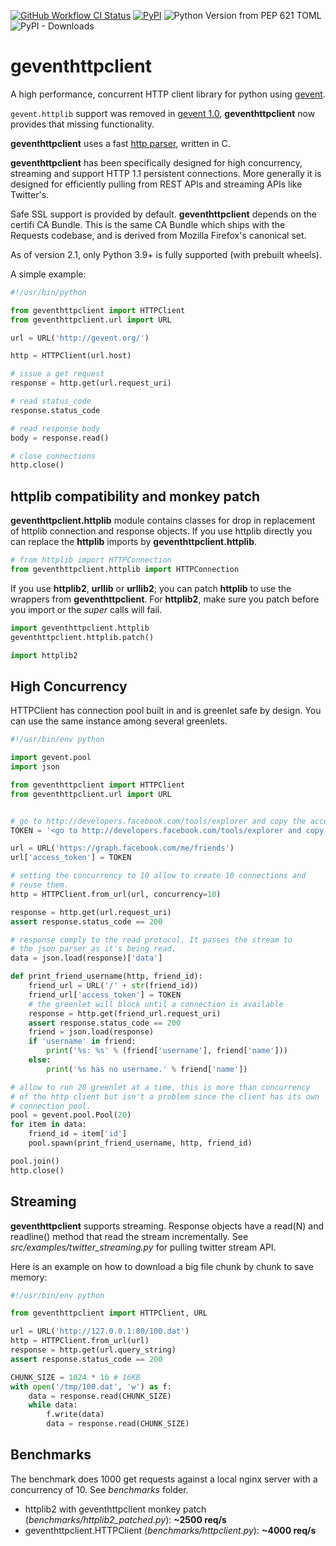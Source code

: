[![GitHub Workflow CI Status](https://img.shields.io/github/actions/workflow/status/geventhttpclient/geventhttpclient/test.yml?branch=master&logo=github&style=flat)](https://github.com/geventhttpclient/geventhttpclient/actions)
[![PyPI](https://img.shields.io/pypi/v/geventhttpclient.svg?style=flat)](https://pypi.org/project/geventhttpclient/)
![Python Version from PEP 621 TOML](https://img.shields.io/python/required-version-toml?tomlFilePath=https%3A%2F%2Fraw.githubusercontent.com%2Fgeventhttpclient%2Fgeventhttpclient%2Fmaster%2Fpyproject.toml)
![PyPI - Downloads](https://img.shields.io/pypi/dm/geventhttpclient)

# geventhttpclient

A high performance, concurrent HTTP client library for python using 
[gevent](http://gevent.org).

`gevent.httplib` support was removed in [gevent 1.0](https://github.com/surfly/gevent/commit/b45b83b1bc4de14e3c4859362825044b8e3df7d6
), **geventhttpclient** now provides that missing functionality.

**geventhttpclient** uses a fast [http parser](https://github.com/nodejs/llhttp),
written in C.

**geventhttpclient** has been specifically designed for high concurrency,
streaming and support HTTP 1.1 persistent connections. More generally it is
designed for efficiently pulling from REST APIs and streaming APIs
like Twitter's.

Safe SSL support is provided by default. **geventhttpclient** depends on
the certifi CA Bundle. This is the same CA Bundle which ships with the
Requests codebase, and is derived from Mozilla Firefox's canonical set.

As of version 2.1, only Python 3.9+ is fully supported (with prebuilt wheels).

A simple example:

```python
#!/usr/bin/python

from geventhttpclient import HTTPClient
from geventhttpclient.url import URL

url = URL('http://gevent.org/')

http = HTTPClient(url.host)

# issue a get request
response = http.get(url.request_uri)

# read status_code
response.status_code

# read response body
body = response.read()

# close connections
http.close()
```

## httplib compatibility and monkey patch

**geventhttpclient.httplib** module contains classes for drop in
replacement of httplib connection and response objects.
If you use httplib directly you can replace the **httplib** imports
by **geventhttpclient.httplib**.

```python
# from httplib import HTTPConnection
from geventhttpclient.httplib import HTTPConnection
```

If you use **httplib2**, **urllib** or **urllib2**; you can patch **httplib** to
use the wrappers from **geventhttpclient**.
For **httplib2**, make sure you patch before you import or the *super*
calls will fail.

```python
import geventhttpclient.httplib
geventhttpclient.httplib.patch()

import httplib2
```

## High Concurrency

HTTPClient has connection pool built in and is greenlet safe by design.
You can use the same instance among several greenlets.

```python
#!/usr/bin/env python

import gevent.pool
import json

from geventhttpclient import HTTPClient
from geventhttpclient.url import URL


# go to http://developers.facebook.com/tools/explorer and copy the access token
TOKEN = '<go to http://developers.facebook.com/tools/explorer and copy the access token>'

url = URL('https://graph.facebook.com/me/friends')
url['access_token'] = TOKEN

# setting the concurrency to 10 allow to create 10 connections and
# reuse them.
http = HTTPClient.from_url(url, concurrency=10)

response = http.get(url.request_uri)
assert response.status_code == 200

# response comply to the read protocol. It passes the stream to
# the json parser as it's being read.
data = json.load(response)['data']

def print_friend_username(http, friend_id):
    friend_url = URL('/' + str(friend_id))
    friend_url['access_token'] = TOKEN
    # the greenlet will block until a connection is available
    response = http.get(friend_url.request_uri)
    assert response.status_code == 200
    friend = json.load(response)
    if 'username' in friend:
        print('%s: %s' % (friend['username'], friend['name']))
    else:
        print('%s has no username.' % friend['name'])

# allow to run 20 greenlet at a time, this is more than concurrency
# of the http client but isn't a problem since the client has its own
# connection pool.
pool = gevent.pool.Pool(20)
for item in data:
    friend_id = item['id']
    pool.spawn(print_friend_username, http, friend_id)

pool.join()
http.close()
```

## Streaming

**geventhttpclient** supports streaming.
Response objects have a read(N) and readline() method that read the stream
incrementally.
See *src/examples/twitter_streaming.py* for pulling twitter stream API.

Here is an example on how to download a big file chunk by chunk to save memory:

```python
#!/usr/bin/env python

from geventhttpclient import HTTPClient, URL

url = URL('http://127.0.0.1:80/100.dat')
http = HTTPClient.from_url(url)
response = http.get(url.query_string)
assert response.status_code == 200

CHUNK_SIZE = 1024 * 16 # 16KB
with open('/tmp/100.dat', 'w') as f:
    data = response.read(CHUNK_SIZE)
    while data:
        f.write(data)
        data = response.read(CHUNK_SIZE)
```

## Benchmarks

The benchmark does 1000 get requests against a local nginx server with
a concurrency of 10. See *benchmarks* folder.

- httplib2 with geventhttpclient monkey patch (*benchmarks/httplib2_patched.py*): **~2500 req/s**
- geventhttpclient.HTTPClient (*benchmarks/httpclient.py*): **~4000 req/s**

